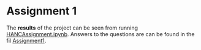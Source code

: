 # Assignment 1

The **results** of the project can be seen from running [HANCAssignment.ipynb](HANCAssignment.ipynb).
Answers to the questions are can be found in the fil [Assignment1](Assignment1.pdf).